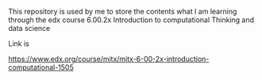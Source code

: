 This repository is used by me to store the contents what I am learning through the edx course
6.00.2x Introduction to computational Thinking and data science

Link is 

https://www.edx.org/course/mitx/mitx-6-00-2x-introduction-computational-1505


